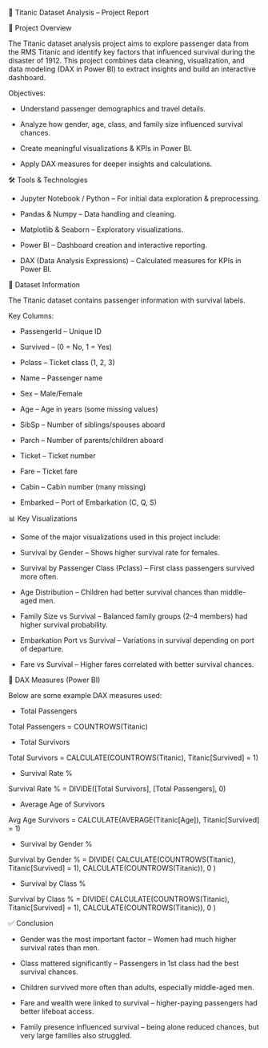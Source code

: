 🚢 Titanic Dataset Analysis – Project Report

🔎 Project Overview

The Titanic dataset analysis project aims to explore passenger data from the RMS Titanic and identify key factors that influenced survival during the disaster of 1912.
This project combines data cleaning, visualization, and data modeling (DAX in Power BI) to extract insights and build an interactive dashboard.

Objectives:

* Understand passenger demographics and travel details.

* Analyze how gender, age, class, and family size influenced survival chances.

* Create meaningful visualizations & KPIs in Power BI.

* Apply DAX measures for deeper insights and calculations.

🛠 Tools & Technologies

* Jupyter Notebook / Python – For initial data exploration & preprocessing.

* Pandas & Numpy – Data handling and cleaning.

* Matplotlib & Seaborn – Exploratory visualizations.

* Power BI – Dashboard creation and interactive reporting.

* DAX (Data Analysis Expressions) – Calculated measures for KPIs in Power BI.

📂 Dataset Information

The Titanic dataset contains passenger information with survival labels.

Key Columns:

* PassengerId – Unique ID

* Survived – (0 = No, 1 = Yes)

* Pclass – Ticket class (1, 2, 3)

* Name – Passenger name

* Sex – Male/Female

* Age – Age in years (some missing values)

* SibSp – Number of siblings/spouses aboard

* Parch – Number of parents/children aboard

* Ticket – Ticket number

* Fare – Ticket fare

* Cabin – Cabin number (many missing)

* Embarked – Port of Embarkation (C, Q, S)

📊 Key Visualizations

* Some of the major visualizations used in this project include:

* Survival by Gender – Shows higher survival rate for females.

* Survival by Passenger Class (Pclass) – First class passengers survived more often.

* Age Distribution – Children had better survival chances than middle-aged men.

* Family Size vs Survival – Balanced family groups (2–4 members) had higher survival probability.

* Embarkation Port vs Survival – Variations in survival depending on port of departure.

* Fare vs Survival – Higher fares correlated with better survival chances.

📐 DAX Measures (Power BI)

Below are some example DAX measures used:

* Total Passengers

Total Passengers = COUNTROWS(Titanic)


* Total Survivors

Total Survivors = CALCULATE(COUNTROWS(Titanic), Titanic[Survived] = 1)


* Survival Rate %

Survival Rate % = DIVIDE([Total Survivors], [Total Passengers], 0)


* Average Age of Survivors

Avg Age Survivors = CALCULATE(AVERAGE(Titanic[Age]), Titanic[Survived] = 1)


* Survival by Gender %

Survival by Gender % = 
DIVIDE(
    CALCULATE(COUNTROWS(Titanic), Titanic[Survived] = 1),
    CALCULATE(COUNTROWS(Titanic)),
    0
)


* Survival by Class %

Survival by Class % = 
DIVIDE(
    CALCULATE(COUNTROWS(Titanic), Titanic[Survived] = 1),
    CALCULATE(COUNTROWS(Titanic)),
    0
)

✅ Conclusion

* Gender was the most important factor – Women had much higher survival rates than men.

* Class mattered significantly – Passengers in 1st class had the best survival chances.

* Children survived more often than adults, especially middle-aged men.

* Fare and wealth were linked to survival – higher-paying passengers had better lifeboat access.

* Family presence influenced survival – being alone reduced chances, but very large families also struggled.

